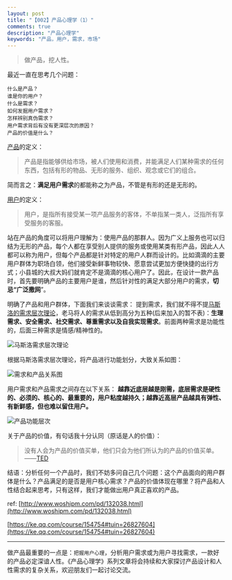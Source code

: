 ```yaml
---
layout: post
title: "【002】产品心理学（1）"
comments: true
description: "产品心理学"
keywords: "产品，用户，需求，市场"
---
```


> 做产品，挖人性。

最近一直在思考几个问题：

```
什么是产品？
谁是你的用户？
什么是需求？
如何发掘用户需求？
怎样辨别真伪需求？
用户需求背后有没有更深层次的原因？
产品的价值是什么？
```
[产品](http://baike.baidu.com/link?url=4M5dx-VapnAv3ySbM7iRbxALWLjSJjGUaA6b0PxfOprA17U7OUl2DIM0VN4BwjKREIX2cXu2-9OnHqXAdSon8oEb6idk2Y7jUxFF1-Y5xdO)的定义：
> 产品是指能够供给市场，被人们使用和消费，并能满足人们某种需求的任何东西，包括有形的物品、无形的服务、组织、观念或它们的组合。

简而言之：**满足用户需求**的都能称之为产品，不管是有形的还是无形的。

[用户](http://baike.baidu.com/item/%E7%94%A8%E6%88%B7)的定义：

> 用户，是指所有接受某一项产品服务的客体，不单指某一类人，泛指所有享受服务的客服。

站在产品的角度可以将用户理解为：使用产品的那群人。因为广义上服务也可以归结为无形的产品，每个人都在享受别人提供的服务或使用某类有形产品，因此人人都可以称为用户，但每个产品都是针对特定的用户人群而设计的。比如滴滴的主要用户群体为职场白领，他们接受新鲜事物较快、愿意尝试更加方便快捷的出行方式；小县城的大叔大妈们就肯定不是滴滴的核心用户了。因此，在设计一款产品时，首先要明确产品的主要用户是谁，然后针对性的满足大部分用户的需求，**切忌“广泛撒网**”。

明确了产品和用户群体，下面我们来谈谈需求：
提到需求，我们就不得不提[马斯洛的需求层次理论](http://baike.baidu.com/link?url=U6LSoLuOKP8vNNlV7m0ecmfhEbkj8G7y_kIbOfvVl2j8v_INXLLj4Km6nhkYdWLJMluXs_X9N41Se-Qr02Q6TMMypvDX_eDGK4WVU4eV6S63xvwkAHac0gde1C5BbtPgaKkGRimAxUHP3SEtR0yUykPezFAhzfKH1oKjbhmkbNyKD2Y72lysHAup-CPkRvFI)，老马将人的需求从低到高分为五种(后来加入的暂不表)：**生理需求、安全需求、社交需求、尊重需求以及自我实现需求**。前面两种需求是功能性的，后面三种需求是情感/精神性的。

![马斯洛需求层次理论](http://img.blog.csdn.net/20170502113722905?watermark/2/text/aHR0cDovL2Jsb2cuY3Nkbi5uZXQvYWNlbGl0/font/5a6L5L2T/fontsize/400/fill/I0JBQkFCMA==/dissolve/70/gravity/SouthEast)

根据马斯洛需求层次理论，将产品进行功能划分，大致关系如图：

![需求和产品关系图](http://img.blog.csdn.net/20170502121322298?watermark/2/text/aHR0cDovL2Jsb2cuY3Nkbi5uZXQvYWNlbGl0/font/5a6L5L2T/fontsize/400/fill/I0JBQkFCMA==/dissolve/70/gravity/SouthEast)


用户需求和产品需求之间存在以下关系：
**越靠近底层越是刚需，底层需求是硬性的、必须的、核心的、最重要的，用户粘度越持久；越靠近高层产品越具有弹性、有新鲜感，但也难以留住用户。**

![产品功能层次](http://img.blog.csdn.net/20170502122055754?watermark/2/text/aHR0cDovL2Jsb2cuY3Nkbi5uZXQvYWNlbGl0/font/5a6L5L2T/fontsize/400/fill/I0JBQkFCMA==/dissolve/70/gravity/SouthEast)

关于产品的价值，有句话我十分认同（原话是人的价值）：
>没有人会为产品的价值买单，他们只会为他们所认为的产品的价值买单。                                       ——[TED](http://open.163.com/movie/2017/4/O/A/MCGVO1CH9_MCGVOC9OA.html)


结语：分析任何一个产品时，我们不妨多问自己几个问题：这个产品面向的用户群体是什么？产品满足的是否是用户核心需求？产品的价值体现在哪里？将产品和人性结合起来思考，只有这样，我们才能做出用户真正喜欢的产品。



ref: 
[http://www.woshipm.com/pd/132038.html](http://www.woshipm.com/pd/132038.html)

[https://ke.qq.com/course/154754#tuin=26827604](https://ke.qq.com/course/154754#tuin=26827604)


----------

做产品最重要的一点是：`把握用户心理`，分析用户需求或为用户寻找需求，一款好的产品必定深谙人性。《产品心理学》系列文章将会持续和大家探讨产品设计和人性需求的复杂关系，欢迎朋友们一起讨论交流。
